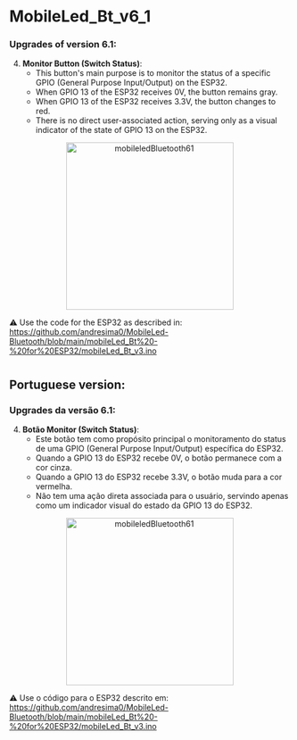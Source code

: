 # MobileLed_Bt_v6_1

### Upgrades of version 6.1:

4. **Monitor Button (Switch Status)**:
   - This button's main purpose is to monitor the status of a specific GPIO (General Purpose Input/Output) on the ESP32.
   - When GPIO 13 of the ESP32 receives 0V, the button remains gray.
   - When GPIO 13 of the ESP32 receives 3.3V, the button changes to red.
   - There is no direct user-associated action, serving only as a visual indicator of the state of GPIO 13 on the ESP32.
  
<p align="center">
  <img src="https://github.com/andresima0/MobileLed-Bluetooth/assets/111400782/fc3386fc-c72c-49a8-98e8-4d21dcbdc81e"
    alt="mobileledBluetooth61" width="300">
</p>

:warning: Use the code for the ESP32 as described in: https://github.com/andresima0/MobileLed-Bluetooth/blob/main/mobileLed_Bt%20-%20for%20ESP32/mobileLed_Bt_v3.ino
#

## Portuguese version:

### Upgrades da versão 6.1:

4. **Botão Monitor (Switch Status)**:
   - Este botão tem como propósito principal o monitoramento do status de uma GPIO (General Purpose Input/Output) específica do ESP32.
   - Quando a GPIO 13 do ESP32 recebe 0V, o botão permanece com a cor cinza.
   - Quando a GPIO 13 do ESP32 recebe 3.3V, o botão muda para a cor vermelha.
   - Não tem uma ação direta associada para o usuário, servindo apenas como um indicador visual do estado da GPIO 13 do ESP32.

<p align="center">
  <img src="https://github.com/andresima0/MobileLed-Bluetooth/assets/111400782/fc3386fc-c72c-49a8-98e8-4d21dcbdc81e"
    alt="mobileledBluetooth61" width="300">
</p>

:warning:  Use o código para o ESP32 descrito em: https://github.com/andresima0/MobileLed-Bluetooth/blob/main/mobileLed_Bt%20-%20for%20ESP32/mobileLed_Bt_v3.ino

